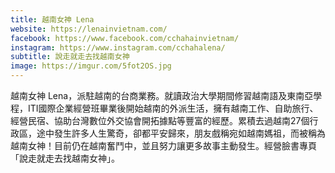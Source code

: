 ```yaml
---
title: 越南女神 Lena
website: https://lenainvietnam.com/
facebook: https://www.facebook.com/cchahainvietnam/
instagram: https://www.instagram.com/cchahalena/
subtitle: 說走就走去找越南女神
image: https://imgur.com/5fot2OS.jpg
---
```


越南女神 Lena，派駐越南的台商業務。就讀政治大學期間修習越南語及東南亞學程，ITI國際企業經營班畢業後開始越南的外派生活，擁有越南工作、自助旅行、經營民宿、協助台灣數位外交協會開拓據點等豐富的經歷。累積去過越南27個行政區，途中發生許多人生驚奇，卻都平安歸來，朋友戲稱宛如越南媽祖，而被稱為越南女神！目前仍在越南奮鬥中，並且努力讓更多故事主動發生。經營臉書專頁「說走就走去找越南女神」。
